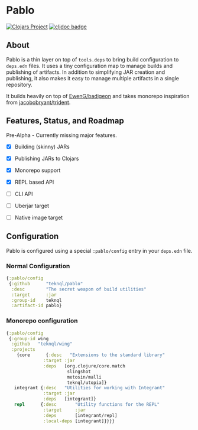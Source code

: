 # Pablo

[![Clojars Project](https://img.shields.io/clojars/v/teknql/pablo.svg)](https://clojars.org/teknql/pablo)
[![cljdoc badge](https://cljdoc.org/badge/teknql/pablo)](https://cljdoc.org/d/teknql/pablo/CURRENT)

## About

Pablo is a thin layer on top of `tools.deps` to bring build configuration to
`deps.edn` files. It uses a tiny configuration map to manage builds and
publishing of artifacts. In addition to simplifying JAR creation and publishing,
it also makes it easy to manage multiple artifacts in a single repository.

It builds heavily on top of [EwenG/badigeon](https://github.com/EwenG/badigeon)
and takes monorepo inspiration from [jacobobryant/trident](https://github.com/jacobobryant/trident).

## Features, Status, and Roadmap

Pre-Alpha - Currently missing major features.

- [x] Building (skinny) JARs
- [x] Publishing JARs to Clojars
- [x] Monorepo support
- [X] REPL based API
- [ ] CLI API
- [ ] Uberjar target
- [ ] Native image target


## Configuration

Pablo is configured using a special `:pablo/config` entry in your `deps.edn`
file.

### Normal Configuration

```clj
{:pablo/config
 {:github      "teknql/pablo"
  :desc        "The secret weapon of build utilities"
  :target      :jar
  :group-id    teknql
  :artifact-id pablo}
```

### Monorepo configuration

```clj
{:pablo/config
 {:group-id wing
  :github   "teknql/wing"
  :projects
    {core      {:desc   "Extensions to the standard library"
              :target :jar
              :deps   [org.clojure/core.match
                       slingshot
                       metosin/malli
                       teknql/utopia]}
   integrant {:desc   "Utilities for working with Integrant"
              :target :jar
              :deps   [integrant]}
   repl      {:desc       "Utility functions for the REPL"
              :target     :jar
              :deps       [integrant/repl]
              :local-deps [integrant]}}}}
```
